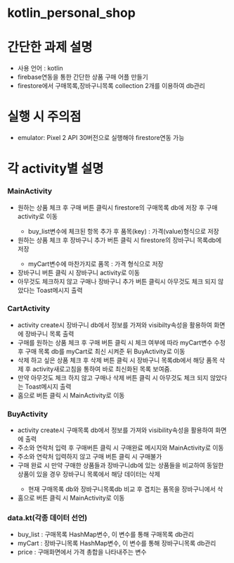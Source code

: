 # kotlin_personal_shop
<h1>간단한 과제 설명</h1>
<ul>
    <li>사용 언어 : kotlin</li>
    <li>firebase연동을 통한 간단한 상품 구매 어플 만들기</li>
    <li>firestore에서 구매목록,장바구니목록 collection 2개를 이용하여 db관리</li>
        
</ul>

<h1>실행 시 주의점</h1>
<ul>
    <li>emulator: Pixel 2 API 30버전으로 실행해야 firestore연동 가능</li>
</ul>

<h1>각 activity별 설명</h1>
<h3>MainActivity</h3>
<ul>
    <li>원하는 상품 체크 후 구매 버튼 클릭시 firestore의 구매목록 db에 저장 후 구매 activity로 이동</li>
    <ul>
        <li>buy_list변수에 체크된 항목 추가 후 품목(key) : 가격(value)형식으로 저장</li>
    </ul>
    <li>원하는 상품 체크 후 장바구니 추가 버튼 클릭 시
        firestore의 장바구니 목록db에 저장</li>
    <ul>
            <li>myCart변수에 마찬가지로 품목 : 가격 형식으로 저장</li>
        </ul>
    <li>장바구니 버튼 클릭 시 장바구니 activity로 이동</li>
    <li>아무것도 체크하지 않고 구매나 장바구니 추가 버튼 클릭시 아무것도 체크 되지 않았다는
    Toast메시지 출력</li>
</ul>
<h3>CartActivity</h3>

<ul>
    <li>activity create시 장바구니 db에서 정보를 가져와 visibilty속성을 활용하여
            화면에 장바구니 목록 출력</li>

   <li>구매를 원하는 상품 체크 후 구매 버튼 클릭 시 체크 여부에 따라 myCart변수 수정 후
            구매 목록 db를 myCart로 최신 시켜준 뒤 BuyActivity로 이동</li>
   
         
   <li>삭제 하고 싶은 상품 체크 후 삭제 버튼 클릭 시 장바구니 목록db에서 해당 품목
    삭제 후 activity새로고침을 통하여 바로 최신화된 목록 보여줌.</li>
   <li>만약 아무것도 체크 하지 않고 구매나 삭제 버튼 클릭 시 아무것도 체크 되지 않았다는 Toast메시지 출력</li>
   <li>홈으로 버튼 클릭 시 MainActivity로 이동</li>
</ul>

<h3>BuyActivity</h3>

<ul>
    <li>activity create시 구매목록 db에서 정보를 가져와 visibility속성을 활용하여 화면에 출력</li>

   <li>주소와 연락처 입력 후 구매버튼 클릭 시 구매완료 메시지와 MainActivity로 이동
        </li>
    <li>주소와 연락처 입력하지 않고 구매 버튼 클릭 시 구매불가</li>
    <li>구매 완료 시 만약 구매한 상품들과 장바구니db에 있는 상품들을 비교하여 동일한 상품이
        있을 경우 장바구니 목록에서 해당 데이터는 삭제
        </li>
   <ul>
            <li>현재 구매목록 db와 장바구니목록db 비교 후 겹치는 품목을 장바구니에서 삭</li>
        </ul>
   <li>홈으로 버튼 클릭 시 MainActivity로 이동</li>
</ul>

<h3>data.kt(각종 데이터 선언)</h3>

<ul>
    <li>buy_list : 구매목록 HashMap변수, 이 변수를 통해 구매목록 db관리</li>
    <li>myCart : 장바구니목록 HashMap변수, 이 변수를 통해 장바구니목록 db관리</li>
    <li>price : 구매화면에서 가격 총합을 나타내주는 변수</li>
    
</ul>

